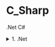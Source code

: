 # C_Sharp
 .Net C#

<details><summary>  1. .Net </summary><p>

.Net framework(платформа):
 - FCL (framework class librarys)
 - CLR 

</p></details>


